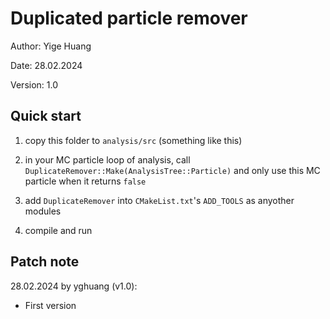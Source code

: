 # Duplicated particle remover

Author: Yige Huang

Date: 28.02.2024

Version: 1.0

## Quick start

1. copy this folder to `analysis/src` (something like this)

2. in your MC particle loop of analysis, call `DuplicateRemover::Make(AnalysisTree::Particle)` and only use this MC particle when it returns `false`

3. add `DuplicateRemover` into `CMakeList.txt`'s `ADD_TOOLS` as anyother modules

4. compile and run

## Patch note

28.02.2024 by yghuang (v1.0):

* First version
